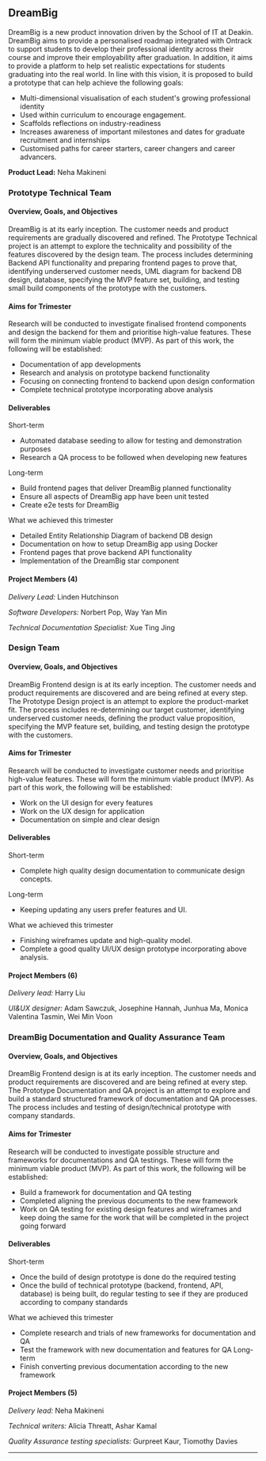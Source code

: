 ## DreamBig

DreamBig is a new product innovation driven by the School of IT at Deakin. DreamBig aims to provide
a personalised roadmap integrated with Ontrack to support students to develop their professional
identity across their course and improve their employability after graduation. In addition, it aims
to provide a platform to help set realistic expectations for students graduating into the real
world. In line with this vision, it is proposed to build a prototype that can help achieve the
following goals:

- Multi-dimensional visualisation of each student's growing professional identity
- Used within curriculum to encourage engagement.
- Scaffolds reflections on industry-readiness
- Increases awareness of important milestones and dates for graduate recruitment and internships
- Customised paths for career starters, career changers and career advancers.

**Product Lead:** Neha Makineni

### Prototype Technical Team

#### Overview, Goals, and Objectives

DreamBig is at its early inception. The customer needs and product requirements are gradually
discovered and refined. The Prototype Technical project is an attempt to explore the technicality
and possibility of the features discovered by the design team. The process includes determining
Backend API functionality and preparing frontend pages to prove that, identifying underserved
customer needs, UML diagram for backend DB design, database, specifying the MVP feature set,
building, and testing small build components of the prototype with the customers.

#### Aims for Trimester

Research will be conducted to investigate finalised frontend components and design the backend for
them and prioritise high-value features. These will form the minimum viable product (MVP). As part
of this work, the following will be established:

- Documentation of app developments
- Research and analysis on prototype backend functionality
- Focusing on connecting frontend to backend upon design conformation
- Complete technical prototype incorporating above analysis

#### Deliverables

Short-term

- Automated database seeding to allow for testing and demonstration purposes
- Research a QA process to be followed when developing new features

Long-term

- Build frontend pages that deliver DreamBig planned functionality
- Ensure all aspects of DreamBig app have been unit tested
- Create e2e tests for DreamBig

What we achieved this trimester

- Detailed Entity Relationship Diagram of backend DB design
- Documentation on how to setup DreamBig app using Docker
- Frontend pages that prove backend API functionality
- Implementation of the DreamBig star component

#### Project Members (4)

_Delivery Lead:_ Linden Hutchinson

_Software Developers:_ Norbert Pop, Way Yan Min

_Technical Documentation Specialist:_ Xue Ting Jing

### Design Team

#### Overview, Goals, and Objectives

DreamBig Frontend design is at its early inception. The customer needs and product requirements are
discovered and are being refined at every step. The Prototype Design project is an attempt to
explore the product-market fit. The process includes re-determining our target customer, identifying
underserved customer needs, defining the product value proposition, specifying the MVP feature set,
building, and testing design the prototype with the customers.

#### Aims for Trimester

Research will be conducted to investigate customer needs and prioritise high-value features. These
will form the minimum viable product (MVP). As part of this work, the following will be established:

- Work on the UI design for every features
- Work on the UX design for application
- Documentation on simple and clear design

#### Deliverables

Short-term

- Complete high quality design documentation to communicate design concepts.

Long-term

- Keeping updating any users prefer features and UI.

What we achieved this trimester

- Finishing wireframes update and high-quality model.
- Complete a good quality UI/UX design prototype incorporating above analysis.

#### Project Members (6)

_Delivery lead:_ Harry Liu

_UI&UX designer:_ Adam Sawczuk, Josephine Hannah, Junhua Ma, Monica Valentina Tasmin, Wei Min Voon

### DreamBig Documentation and Quality Assurance Team

#### Overview, Goals, and Objectives

DreamBig Frontend design is at its early inception. The customer needs and product requirements are
discovered and are being refined at every step. The Prototype Documentation and QA project is an
attempt to explore and build a standard structured framework of documentation and QA processes. The
process includes and testing of design/technical prototype with company standards.

#### Aims for Trimester

Research will be conducted to investigate possible structure and frameworks for documentations and
QA testings. These will form the minimum viable product (MVP). As part of this work, the following
will be established:

- Build a framework for documentation and QA testing
- Completed aligning the previous documents to the new framework
- Work on QA testing for existing design features and wireframes and keep doing the same for the
  work that will be completed in the project going forward

#### Deliverables

Short-term

- Once the build of design prototype is done do the required testing
- Once the build of technical prototype (backend, frontend, API, database) is being built, do
  regular testing to see if they are produced according to company standards

What we achieved this trimester

- Complete research and trials of new frameworks for documentation and QA
- Test the framework with new documentation and features for QA Long-term
- Finish converting previous documentation according to the new framework


#### Project Members (5)

_Delivery lead:_ Neha Makineni

_Technical writers:_ Alicia Threatt, Ashar Kamal

_Quality Assurance testing specialists:_ Gurpreet Kaur, Tiomothy Davies

---
